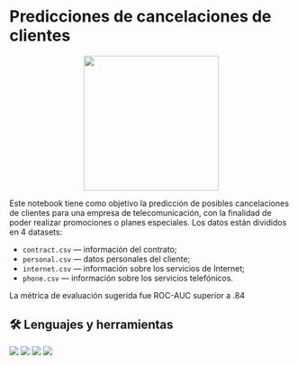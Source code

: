 # Predicciones de cancelaciones de clientes

<div id="header" align="center">
  <img decoding="async" src="https://media.giphy.com/media/dNgQ4qMYExpioGB3B4/giphy.gif" width="240"/>
</div>

Este notebook tiene como objetivo la predicción de posibles cancelaciones de clientes para una empresa de telecomunicación, con la finalidad de poder realizar promociones o planes especiales.
Los datos están divididos en 4 datasets:

- `contract.csv` — información del contrato;
- `personal.csv` — datos personales del cliente;
- `internet.csv` — información sobre los servicios de Internet;
- `phone.csv` — información sobre los servicios telefónicos.

La métrica de evaluación sugerida fue ROC-AUC superior a .84 

## 🛠️ Lenguajes y herramientas
<img src = "https://img.shields.io/badge/Jupyter-F37626.svg?&style=for-the-badge&logo=Jupyter&logoColor=white"> <img src="https://img.shields.io/badge/Python-FFD43B?style=for-the-badge&logo=python&logoColor=blue" /> <img src ="https://img.shields.io/badge/scikit_learn-F7931E?style=for-the-badge&logo=scikit-learn&logoColor=white" /> <img src= "https://img.shields.io/badge/Pandas-2C2D72?style=for-the-badge&logo=pandas&logoColor=white"/> 
